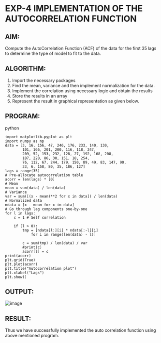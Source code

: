 # EXP-4 IMPLEMENTATION OF THE AUTOCORRELATION FUNCTION 

## AIM:

Compute the AutoCorrelation Function (ACF) of the data for the first 35 lags to determine the type of model to fit to the data.

## ALGORITHM:
1) Import the necessary packages
2) Find the mean, variance and then implement normalization for the data.
3) Implement the correlation using necessary logic and obtain the results
4) Store the results in an array
5) Represent the result in graphical representation as given below.

## PROGRAM:

python
```
import matplotlib.pyplot as plt
import numpy as np
data = [3, 16, 156, 47, 246, 176, 233, 140, 130,
        101, 166, 201, 200, 116, 118, 247,
        209, 52, 153, 232, 128, 27, 192, 168, 208,
        187, 228, 86, 30, 151, 18, 254,
        76, 112, 67, 244, 179, 150, 89, 49, 83, 147, 90,
        33, 6, 158, 80, 35, 186, 127]
lags = range(35)
# Pre-allocate autocorrelation table
acorr = len(lags) * [0]
# Mean
mean = sum(data) / len(data)
# Variance
var = sum([(x - mean)**2 for x in data]) / len(data)
# Normalized data
ndata = [x - mean for x in data]
# Go through lag components one-by-one
for l in lags:
    c = 1 # Self correlation

    if (l > 0):
        tmp = [ndata[l:][i] * ndata[:-l][i]
            for i in range(len(data) - l)]

        c = sum(tmp) / len(data) / var
        #print(c)
        acorr[l] = c
print(acorr)
plt.grid(True)
plt.plot(acorr)
plt.title("Autocorrelation plot")
plt.xlabel("Lags")
plt.show()
```
## OUTPUT:
![image](https://github.com/gpavithra673/Exp-4-Compute-the-AutoCorrelation-Function-ACF-/assets/93427264/0f66c181-7c72-4140-acd7-a8cbc95109d8)

## RESULT: 
Thus we have successfully implemented the auto correlation function using above mentioned program.
